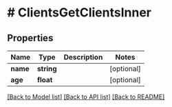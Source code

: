 # # ClientsGetClientsInner

## Properties

Name | Type | Description | Notes
------------ | ------------- | ------------- | -------------
**name** | **string** |  | [optional]
**age** | **float** |  | [optional]

[[Back to Model list]](../../README.md#models) [[Back to API list]](../../README.md#endpoints) [[Back to README]](../../README.md)
